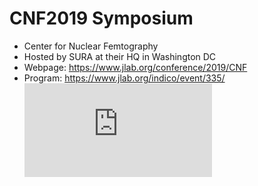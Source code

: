 # CNF2019 Symposium
* Center for Nuclear Femtography
* Hosted by SURA at their HQ in Washington DC
* Webpage: https://www.jlab.org/conference/2019/CNF
* Program: https://www.jlab.org/indico/event/335/
![](https://www.jlab.org/sites/default/files/symposiumposter_d2_0.pdf)
